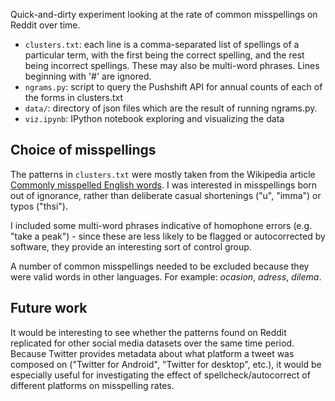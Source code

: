 Quick-and-dirty experiment looking at the rate of common misspellings on Reddit over time.

- `clusters.txt`: each line is a comma-separated list of spellings of a particular term, with the first being the correct spelling, and the rest being incorrect spellings. These may also be multi-word phrases. Lines beginning with '#' are ignored.
- `ngrams.py`: script to query the Pushshift API for annual counts of each of the forms in clusters.txt
- `data/`: directory of json files which are the result of running ngrams.py.
- `viz.ipynb`: IPython notebook exploring and visualizing the data

## Choice of misspellings

The patterns in `clusters.txt` were mostly taken from the Wikipedia article [Commonly misspelled English words](https://en.wikipedia.org/wiki/Commonly_misspelled_English_words). I was interested in misspellings born out of ignorance, rather than deliberate casual shortenings ("u", "imma") or typos ("thsi").

I included some multi-word phrases indicative of homophone errors (e.g. "take a peak") - since these are less likely to be flagged or autocorrected by software, they provide an interesting sort of control group.

A number of common misspellings needed to be excluded because they were valid words in other languages. For example: *ocasion*, *adress*, *dilema*.

## Future work

It would be interesting to see whether the patterns found on Reddit replicated for other social media datasets over the same time period. Because Twitter provides metadata about what platform a tweet was composed on ("Twitter for Android", "Twitter for desktop", etc.), it would be especially useful for investigating the effect of spellcheck/autocorrect of different platforms on misspelling rates.
